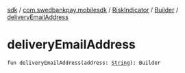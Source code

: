 [sdk](../../../index.md) / [com.swedbankpay.mobilesdk](../../index.md) / [RiskIndicator](../index.md) / [Builder](index.md) / [deliveryEmailAddress](./delivery-email-address.md)

# deliveryEmailAddress

`fun deliveryEmailAddress(address: `[`String`](https://kotlinlang.org/api/latest/jvm/stdlib/kotlin/-string/index.html)`): Builder`